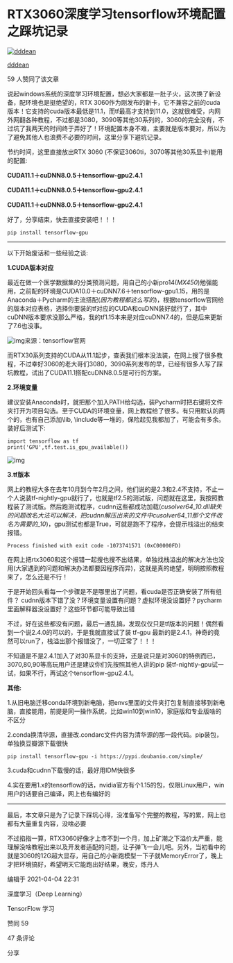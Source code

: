 # RTX3060深度学习tensorflow环境配置之踩坑记录

[![dddean](https://pic1.zhimg.com/v2-8ca6e9ad2ab397513daa92f6199fe313_xs.jpg?source=172ae18b)](https://www.zhihu.com/people/zhi-lai-zhi-wang-87)

[dddean](https://www.zhihu.com/people/zhi-lai-zhi-wang-87)





59 人赞同了该文章

说起windows系统的深度学习环境配置，想必大家都是一肚子火，这次换了新设备，配环境也是挺绝望的，RTX 3060作为刚发布的新卡，它不兼容之前的cuda版本！它支持的cuda版本最低是11.1，而tf最高才支持到11.0，这就很难受，内网外网翻各种教程，不过都是3080，3090等其他30系列的，3060的完全没有，不过坑了我两天的时间终于弄好了！环境配置本身不难，主要就是版本要对，所以为了避免其他人也浪费不必要的时间，这里分享下避坑记录。

节约时间，这里直接放出RTX 3060 (不保证3060ti，3070等其他30系显卡)能用的配置:

**CUDA11.1＋cuDNN8.0.5＋tensorflow-gpu2.4.1**

**CUDA11.1＋cuDNN8.0.5＋tensorflow-gpu2.4.1**

**CUDA11.1＋cuDNN8.0.5＋tensorflow-gpu2.4.1**

好了，分享结束，快去直接安装吧！！！

```text
pip install tensorflow-gpu
```

------



以下开始废话和一些经验之谈:

**1.CUDA版本对应**

最近在做一个医学数据集的分类预测问题，用自己的小新pro14(*MX450*)勉强能用，之前配的环境是CUDA10.0＋cuDNN7.6＋tensorflow-gpu1.15，用的是Anaconda＋Pycharm的主流搭配(*因为教程都这么写的*)，根据tensorflow官网给的版本对应表格，选择你要装的tf对应的CUDA和cuDNN装好就行了，其中cuDNN版本要求没那么严格，我的tf1.15本来是对应cuDNN7.4的，但是后来更新了7.6也没事。

![img](https://pic1.zhimg.com/80/v2-f1bcc5c8ab09909107e491b468811e48_1440w.jpg)来源：tensorflow官网

而RTX30系列支持的CUDA从11.1起步，查表我们根本没法装，在网上搜了很多教程，不过幸好3060的老大哥们3080，3090系列发布的早，已经有很多人写了踩坑教程，试出了CUDA11.1搭配cuDNN8.0.5是可行的方案。

**2.环境变量**

建议安装Anaconda时，就把那个加入PATH给勾选，装Pycharm时把右键将文件夹打开为项目勾选。至于CUDA的环境变量，网上教程给了很多。有只用默认的两个的，也有自己添加\lib, \include等一堆的，保险起见我都加了，可能会有多余。装好后测试下:

```python3
import tensorflow as tf
print('GPU',tf.test.is_gpu_available())
```

![img](https://pic3.zhimg.com/80/v2-bf14fa9a2bcac0a06e839f3d90e7e2d6_1440w.jpg)

**3.tf版本**

网上的教程大多在去年10月到今年2月之间，他们说的是2.3和2.4不支持，不止一个人说装tf-nightly-gpu就行了，也就是tf2.5的测试版，问题就在这里，我按照教程装了测试版。然后跑测试程序，cudnn这些都成功加载(*cusolver64_10.dll缺失的问题改名大法可以解决，把cudnn解压出来的文件中cusolver64_11那个文件改名为需要的_10*)，gpu测试也都是True，可就是跑不了程序，会提示栈溢出的结束报错。

```text
Process finished with exit code -1073741571 (0xC00000FD)
```

在网上把rtx3060和这个报错一起搜也搜不出结果，单独找栈溢出的解决方法也没用(大家遇到的问题和解决办法都要因程序而异)，这就是真的绝望，明明按照教程来了，怎么还是不行！

于是开始回头看每一个步骤是不是哪里出了问题，看cuda是否正确安装了所有组件？ cudnn版本下错了没？环境变量设置有问题？虚拟环境没设置好？pycharm里面解释器没设置好？这些环节都可能导致出错

不过，好在这些都没有问题，最后一通乱搞，发现仅仅只是tf版本的问题！偶然看到一个说2.4.0的可以的，于是我就直接试了装 tf-gpu 最新的是2.4.1，神奇的竟然可以run了，栈溢出那个报错没了，一切正常了！！！

不知道是不是2.4.1加入了对30系显卡的支持，还是说只是对3060的特例而已，3070,80,90等高玩用户还是建议你们先按照其他人讲的pip 装tf-nightly-gpu试一试，如果不行，再试这个tensorflow-gpu2.4.1。

**其他:**

1.从旧电脑迁移conda环境到新电脑，把envs里面的文件夹打包复制直接移到新电脑，直接能用，前提是同一操作系统，比如win10到win10，家庭版和专业版啥的不区分

2.conda换清华源，直接改.condarc文件内容为清华源的那一段代码。pip装包，单独换豆瓣源下载很快

```text
pip install tensorflow-gpu -i https://pypi.doubanio.com/simple/
```

3.cuda和cudnn下载慢的话，最好用IDM快很多

4.实在要用1.x的tensorflow的话，nvidia官方有个1.15的包，仅限Linux用户，win用户的话要自己编译，网上也有编好的

------

最后，本文章只是为了记录下踩坑心得，没准备写个完整的教程，写的累，网上也都有大量重复内容，没啥必要

不过掐指一算，RTX3060好像才上市不到一个月，加上矿潮之下溢价太严重，能理解没啥教程出来以及开发者适配的问题，让子弹飞一会儿吧。另外，当初看中的就是3060的12G超大显存，用自己的小新跑模型一下子就MemoryError了，晚上才把环境搞好，希望明天它能跑出好结果，晚安，炼丹人

编辑于 2021-04-04 22:31

深度学习（Deep Learning）

TensorFlow 学习

赞同 59

47 条评论

分享